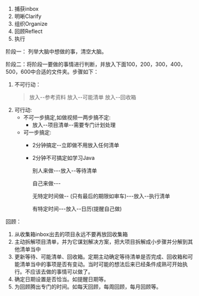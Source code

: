 1. 捕获inbox
2. 明晰Clarify
3. 组织Organize
4. 回顾Reflect
5. 执行           

阶段一：
列举大脑中想做的事，清空大脑。

阶段二：将阶段一要做的事情进行判断，并放入下面100，200，300，400，500，600中合适的文件夹。步骤如下：
1. 不可行动：
	>放入--参考资料
	>放入--可能清单
	>放入--回收箱
2. 可行动:
	- 不可一步搞定,如做视频一两步搞不定:
	  - 放入--项目清单--需要专门计划处理
	- 可一步搞定:
	  - 2分钟搞定--立即做不用放入任何清单
	  
      - 2分钟不可搞定如学习Java
      
        别人来做---放入--等待清单
		
		  自己来做---
		
	     无特定时间做--
		 (只有最后的期限如审车)---放入--执行清单
		 
         有特定时间---放入--日历(提醒自己做)
	
回顾：
1.  从收集箱inbox出去的项目永远不要再放回收集箱
2.  主动拆解项目清单，并为它谋划解决方案，把大项目拆解成小步骤并分解到其他清单当中
3.  更新等待、可能清单、回收箱。定期主动确定等待清单是否完成、回收箱和可能清单当中的事项是否有变动。当时可能的想法后来已经条件成熟可开始执行。不应该去做的事情可以做了。
4.  确定日期设置是否恰当。如提醒日期等。
5.  为回顾腾出专门的时间。如每天回顾，每周回顾，每月回顾等。
	








